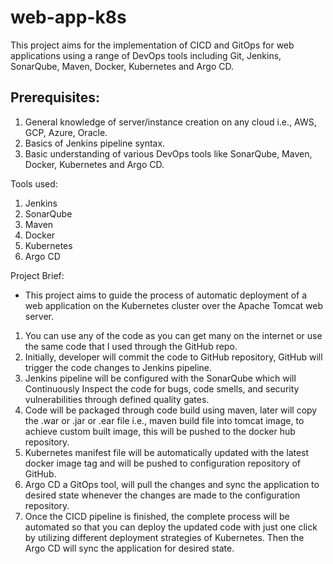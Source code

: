 # web-app-k8s
This project aims for the implementation of CICD and GitOps for web applications using a range of DevOps tools including Git, Jenkins, SonarQube, Maven, Docker, Kubernetes and  Argo CD.

## Prerequisites:
1. General knowledge of server/instance creation on any cloud i.e., AWS, GCP, Azure, Oracle.
2. Basics of Jenkins pipeline syntax.
3. Basic understanding of various DevOps tools like SonarQube, Maven, Docker, Kubernetes and Argo CD.

Tools used:
1. Jenkins
2. SonarQube
3. Maven
4. Docker
5. Kubernetes
6. Argo CD

Project Brief:
* This project aims to guide the process of automatic deployment of a web application on the Kubernetes cluster over the Apache Tomcat web server.

1. You can use any of the code as you can get many on the internet or use the same code that I used through the GitHub repo.
2. Initially, developer will commit the code to GitHub repository, GitHub will trigger the code changes to Jenkins pipeline.
3. Jenkins pipeline will be configured with the SonarQube which will Continuously Inspect the code for bugs, code smells, and security vulnerabilities through defined quality gates.
4. Code will be packaged through code build using maven, later will copy the .war or .jar or .ear file i.e., maven build file into tomcat image, to achieve custom built image, this will be pushed to the docker hub repository.
5. Kubernetes manifest file will be automatically updated with the latest docker image tag and will be pushed to configuration repository of GitHub.
6. Argo CD a GitOps tool, will pull the changes and sync the application to desired state whenever the changes are made to the configuration repository.
7. Once the CICD pipeline is finished, the complete process will be automated so that you can deploy the updated code with just one click by utilizing different deployment strategies of Kubernetes. Then the Argo CD will sync the application for desired state.
